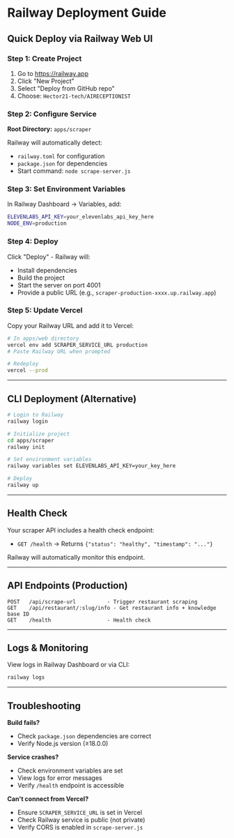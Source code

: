 # Railway Deployment Guide

## Quick Deploy via Railway Web UI

### Step 1: Create Project
1. Go to https://railway.app
2. Click "New Project"
3. Select "Deploy from GitHub repo"
4. Choose: `Hector21-tech/AIRECEPTIONIST`

### Step 2: Configure Service
**Root Directory:** `apps/scraper`

Railway will automatically detect:
- `railway.toml` for configuration
- `package.json` for dependencies
- Start command: `node scrape-server.js`

### Step 3: Set Environment Variables
In Railway Dashboard → Variables, add:

```bash
ELEVENLABS_API_KEY=your_elevenlabs_api_key_here
NODE_ENV=production
```

### Step 4: Deploy
Click "Deploy" - Railway will:
- Install dependencies
- Build the project
- Start the server on port 4001
- Provide a public URL (e.g., `scraper-production-xxxx.up.railway.app`)

### Step 5: Update Vercel
Copy your Railway URL and add it to Vercel:

```bash
# In apps/web directory
vercel env add SCRAPER_SERVICE_URL production
# Paste Railway URL when prompted

# Redeploy
vercel --prod
```

---

## CLI Deployment (Alternative)

```bash
# Login to Railway
railway login

# Initialize project
cd apps/scraper
railway init

# Set environment variables
railway variables set ELEVENLABS_API_KEY=your_key_here

# Deploy
railway up
```

---

## Health Check
Your scraper API includes a health check endpoint:
- `GET /health` → Returns `{"status": "healthy", "timestamp": "..."}`

Railway will automatically monitor this endpoint.

---

## API Endpoints (Production)

```
POST   /api/scrape-url          - Trigger restaurant scraping
GET    /api/restaurant/:slug/info - Get restaurant info + knowledge base ID
GET    /health                  - Health check
```

---

## Logs & Monitoring

View logs in Railway Dashboard or via CLI:
```bash
railway logs
```

---

## Troubleshooting

**Build fails?**
- Check `package.json` dependencies are correct
- Verify Node.js version (≥18.0.0)

**Service crashes?**
- Check environment variables are set
- View logs for error messages
- Verify `/health` endpoint is accessible

**Can't connect from Vercel?**
- Ensure `SCRAPER_SERVICE_URL` is set in Vercel
- Check Railway service is public (not private)
- Verify CORS is enabled in `scrape-server.js`
